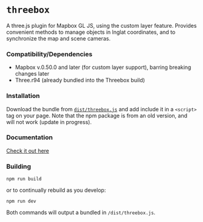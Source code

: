 # `threebox`

A three.js plugin for Mapbox GL JS, using the custom layer feature. Provides convenient methods to manage objects in lnglat coordinates, and to synchronize the map and scene cameras.

### Compatibility/Dependencies

- Mapbox v.0.50.0 and later (for custom layer support), barring breaking changes later
- Three.r94 (already bundled into the Threebox build)

### Installation


Download the bundle from [`dist/threebox.js`](dist/threebox.js) and add include it in a `<script>` tag on your page. Note that the npm package is from an old version, and will not work (update in progress).

### Documentation

[Check it out here](docs/Threebox.md)


### Building

`npm run build`

or to continually rebuild as you develop:

`npm run dev`

Both commands will output a bundled in `/dist/threebox.js`.
